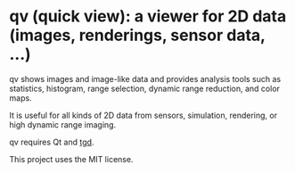 # qv (quick view): a viewer for 2D data (images, renderings, sensor data, ...)

qv shows images and image-like data and provides analysis tools such as
statistics, histogram, range selection, dynamic range reduction, and color maps.

It is useful for all kinds of 2D data from sensors, simulation, rendering, or
high dynamic range imaging.

qv requires Qt and [tgd](https://marlam.de/tgd).

This project uses the MIT license.
